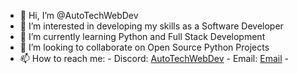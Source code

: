 - 👋 Hi, I’m @AutoTechWebDev
- 👀 I’m interested in developing my skills as a Software Developer
- 🌱 I’m currently learning Python and Full Stack Development
- 💞️ I’m looking to collaborate on Open Source Python Projects
- 📫 How to reach me:
      - Discord: [AutoTechWebDev](https://discord.gg/rTBfExRzyj)
      - Email: [Email](mailto:autotechwebdev@gmail.com)
      -

<!---
AutoTechWebDev/AutoTechWebDev is a ✨ special ✨ repository because its `README.md` (this file) appears on your GitHub profile.
You can click the Preview link to take a look at your changes.
--->
